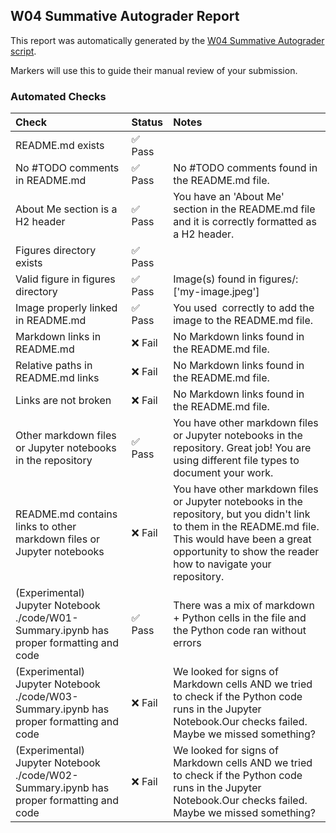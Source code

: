 ## W04 Summative Autograder Report

This report was automatically generated by the [W04 Summative Autograder script](../.github/scripts/w04-autograder.py).

Markers will use this to guide their manual review of your submission.

### Automated Checks

| Check                                                                                   | Status   | Notes                                                                                                                                                                                                                 |
|:----------------------------------------------------------------------------------------|:---------|:----------------------------------------------------------------------------------------------------------------------------------------------------------------------------------------------------------------------|
| README.md exists                                                                        | ✅ Pass   |                                                                                                                                                                                                                       |
| No #TODO comments in README.md                                                          | ✅ Pass   | No #TODO comments found in the README.md file.                                                                                                                                                                        |
| About Me section is a H2 header                                                         | ✅ Pass   | You have an 'About Me' section in the README.md file and it is correctly formatted as a H2 header.                                                                                                                    |
| Figures directory exists                                                                | ✅ Pass   |                                                                                                                                                                                                                       |
| Valid figure in figures directory                                                       | ✅ Pass   | Image(s) found in figures/: ['my-image.jpeg']                                                                                                                                                                         |
| Image properly linked in README.md                                                      | ✅ Pass   | You used ![]() correctly to add the image to the README.md file.                                                                                                                                                      |
| Markdown links in README.md                                                             | ❌ Fail   | No Markdown links found in the README.md file.                                                                                                                                                                        |
| Relative paths in README.md links                                                       | ❌ Fail   | No Markdown links found in the README.md file.                                                                                                                                                                        |
| Links are not broken                                                                    | ❌ Fail   | No Markdown links found in the README.md file.                                                                                                                                                                        |
| Other markdown files or Jupyter notebooks in the repository                             | ✅ Pass   | You have other markdown files or Jupyter notebooks in the repository. Great job! You are using different file types to document your work.                                                                            |
| README.md contains links to other markdown files or Jupyter notebooks                   | ❌ Fail   | You have other markdown files or Jupyter notebooks in the repository, but you didn't link to them in the README.md file. This would have been a great opportunity to show the reader how to navigate your repository. |
| (Experimental) Jupyter Notebook ./code/W01-Summary.ipynb has proper formatting and code | ✅ Pass   | There was a mix of markdown + Python cells in the file and the Python code ran without errors                                                                                                                         |
| (Experimental) Jupyter Notebook ./code/W03-Summary.ipynb has proper formatting and code | ❌ Fail   | We looked for signs of Markdown cells AND we tried to check if the Python code runs in the Jupyter Notebook.Our checks failed. Maybe we missed something?                                                             |
| (Experimental) Jupyter Notebook ./code/W02-Summary.ipynb has proper formatting and code | ❌ Fail   | We looked for signs of Markdown cells AND we tried to check if the Python code runs in the Jupyter Notebook.Our checks failed. Maybe we missed something?                                                             |

